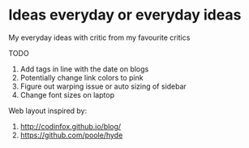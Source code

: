 # Ideas everyday or everyday ideas

My everyday ideas with critic from my favourite critics 


TODO
1. Add tags in line with the date on blogs
2. Potentially change link colors to pink
3. Figure out warping issue or auto sizing of sidebar
4. Change font sizes on laptop




Web layout inspired by:
1. http://codinfox.github.io/blog/
2. https://github.com/poole/hyde
